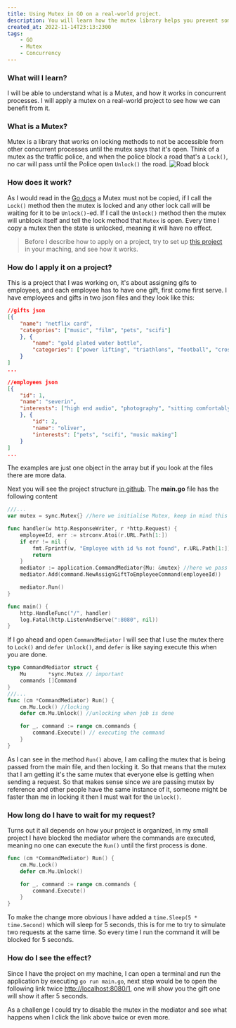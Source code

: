 ```yaml
---
title: Using Mutex in GO on a real-world project.
description: You will learn how the mutex library helps you prevent some of the issues in concurrent world.
created_at: 2022-11-14T23:13:2300
tags:
    - GO
    - Mutex
    - Concurrency
---
```


### What will I learn?
I will be able to understand what is a Mutex,
and how it works in concurrent processes.
I will apply a mutex on a real-world project to see how we can benefit from it.


### What is a Mutex?
Mutex is a library that works on locking methods to not be accessible from other concurrent processes
until the mutex says that it's open.
Think of a mutex as the traffic police, and when the police block a road that's a `Lock()`, no car will pass until the Police open `Unlock()` the road.
![Road block](https://kanbanzone.com/wp-content/uploads/2020/01/blocked-road.jpg)


### How does it work?
As I would read in the [Go docs](https://pkg.go.dev/sync#Mutex) a Mutex must not be copied,
if I call the `Lock()` method then the mutex is locked and any other lock call will be waiting for it to be `Unlock()`-ed.
If I call the `Unlock()` method then the mutex will unblock itself and tell the lock method that `Mutex` is open.
Every time I copy a mutex then the state is unlocked, meaning it will have no effect.


> Before I describe how to apply on a project, try to set up [this project](https://github.com/Diarselimi/giftem#readme) in your maching, and see how it works.

### How do I apply it on a project?

This is a project that I was working on, it's about assigning gifs to employees, and each employee has to have one gift,
first come first serve.
I have employees and gifts in two json files and they look like this:
```json
//gifts json
[{
    "name": "netflix card",
    "categories": ["music", "film", "pets", "scifi"]
    }, {
        "name": "gold plated water bottle",
        "categories": ["power lifting", "triathlons", "football", "crossfit", "handball", "running"]
    }
]
...

//employees json
[{
    "id": 1,
    "name": "severin",
    "interests": ["high end audio", "photography", "sitting comfortably"]
    }, {
        "id": 2,
        "name": "oliver",
        "interests": ["pets", "scifi", "music making"]
    }
]
...
```
The examples are just one object in the array but if you look at the files there are more data.

Next you will see the project structure [in github](https://github.com/Diarselimi/giftem).
The **main.go** file has the following content
```go
///...
var mutex = sync.Mutex{} //here we initialise Mutex, keep in mind this is outside of the methods.

func handler(w http.ResponseWriter, r *http.Request) {
    employeeId, err := strconv.Atoi(r.URL.Path[1:])
    if err != nil {
        fmt.Fprintf(w, "Employee with id %s not found", r.URL.Path[1:])
        return
    }
    mediator := application.CommandMediator{Mu: &mutex} //here we pass the mutex by reference
    mediator.Add(command.NewAssignGiftToEmployeeCommand(employeeId))

    mediator.Run()
}

func main() {
    http.HandleFunc("/", handler)
    log.Fatal(http.ListenAndServe(":8080", nil))
}
```

If I go ahead and open `CommandMediator` I will see that I use the mutex there to `Lock()` and `defer Unlock()`,
and `defer` is like saying execute this when you are done.
```go
type CommandMediator struct {
    Mu       *sync.Mutex // important
    commands []Command
}
///...
func (cm *CommandMediator) Run() {
    cm.Mu.Lock() //locking
    defer cm.Mu.Unlock() //unlocking when job is done

    for _, command := range cm.commands {
        command.Execute() // executing the command
    }
}

```
As I can see in the method `Run()` above, I am calling the mutex that is being passed from the main file, and then locking it.
So that means that the mutex that I am getting it's the same mutex that everyone else is getting when sending a request.
So that makes sense since we are passing mutex by reference and other people have the same instance of it,
someone might be faster than me in locking it then I must wait for the `Unlock()`.

### How long do I have to wait for my request?
Turns out it all depends on how your project is organized, in my small project I have blocked the mediator where the commands are executed,
meaning no one can execute the `Run()` until the first process is done.

```go
func (cm *CommandMediator) Run() {
    cm.Mu.Lock()
    defer cm.Mu.Unlock()

    for _, command := range cm.commands {
        command.Execute()
    }
}
```

To make the change more obvious I have added a `time.Sleep(5 * time.Second)` which will sleep for 5 seconds,
this is for me to try to simulate two requests at the same time.
So every time I run the command it will be blocked for 5 seconds.

### How do I see the effect?
Since I have the project on my machine, I can open a terminal and run the application by executing `go run main.go`,
next step would be to open the following link twice [http://localhost:8080/1](http://localhost:8080/1),
one will show you the gift one will show it after 5 seconds.

As a challenge I could try to disable the mutex in the mediator and see what happens when I click the link above twice or even more.





